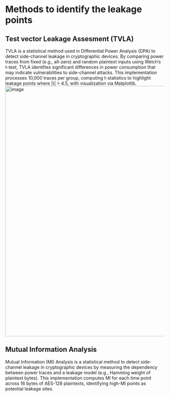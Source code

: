 # Methods to identify the leakage points 

## Test vector Leakage Assesment (TVLA)  
TVLA is a statistical method used in Differential Power Analysis (DPA) to detect side-channel leakage in cryptographic devices. By comparing power traces from fixed (e.g., all-zero) and random plaintext inputs using Welch’s t-test, TVLA identifies significant differences in power consumption that may indicate vulnerabilities to side-channel attacks. This implementation processes 10,000 traces per group, computing t-statistics to highlight leakage points where |t| > 4.5, with visualization via Matplotlib.  
<img width="1189" height="790" alt="image" src="https://github.com/user-attachments/assets/109d313b-9105-4dbc-94df-4374baa324ea" />

## Mutual Information Analysis

Mutual Information (MI) Analysis is a statistical method to detect side-channel leakage in cryptographic devices by measuring the dependency between power traces and a leakage model (e.g., Hamming weight of plaintext bytes). This implementation computes MI for each time point across 16 bytes of AES-128 plaintexts, identifying high-MI points as potential leakage sites.

